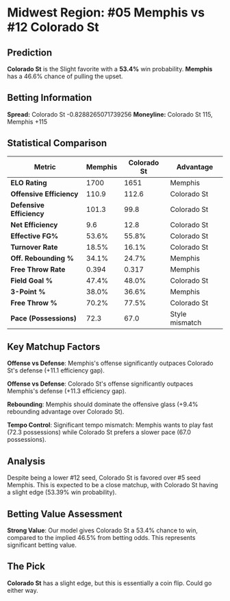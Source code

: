 # Midwest Region: #05 Memphis vs #12 Colorado St

## Prediction
**Colorado St** is the Slight favorite with a **53.4%** win probability.
**Memphis** has a 46.6% chance of pulling the upset.

## Betting Information
**Spread:** Colorado St -0.8288265071739256
**Moneyline:** Colorado St 115, Memphis +115

## Statistical Comparison

| Metric | Memphis | Colorado St | Advantage |
|--------|-----------------|-----------------|----------|
| **ELO Rating** | 1700 | 1651 | Memphis |
| **Offensive Efficiency** | 110.9 | 112.6 | Colorado St |
| **Defensive Efficiency** | 101.3 | 99.8 | Colorado St |
| **Net Efficiency** | 9.6 | 12.8 | Colorado St |
| **Effective FG%** | 53.6% | 55.8% | Colorado St |
| **Turnover Rate** | 18.5% | 16.1% | Colorado St |
| **Off. Rebounding %** | 34.1% | 24.7% | Memphis |
| **Free Throw Rate** | 0.394 | 0.317 | Memphis |
| **Field Goal %** | 47.4% | 48.0% | Colorado St |
| **3-Point %** | 38.0% | 36.6% | Memphis |
| **Free Throw %** | 70.2% | 77.5% | Colorado St |
| **Pace (Possessions)** | 72.3 | 67.0 | Style mismatch |

## Key Matchup Factors

**Offense vs Defense**: Memphis's offense significantly outpaces Colorado St's defense (+11.1 efficiency gap).

**Offense vs Defense**: Colorado St's offense significantly outpaces Memphis's defense (+11.3 efficiency gap).

**Rebounding**: Memphis should dominate the offensive glass (+9.4% rebounding advantage over Colorado St).

**Tempo Control**: Significant tempo mismatch: Memphis wants to play fast (72.3 possessions) while Colorado St prefers a slower pace (67.0 possessions).

## Analysis

Despite being a lower #12 seed, Colorado St is favored over #5 seed Memphis. This is expected to be a close matchup, with Colorado St having a slight edge (53.39% win probability).

## Betting Value Assessment

**Strong Value**: Our model gives Colorado St a 53.4% chance to win, compared to the implied 46.5% from betting odds. This represents significant betting value.

## The Pick

**Colorado St** has a slight edge, but this is essentially a coin flip. Could go either way.

